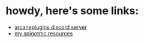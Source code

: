 # howdy, here's some links:
* [arcaneplugins discord server](https://discord.io/arcaneplugins)
* [my spigotmc resources](https://www.spigotmc.org/members/lokka30.828699/#resources)
